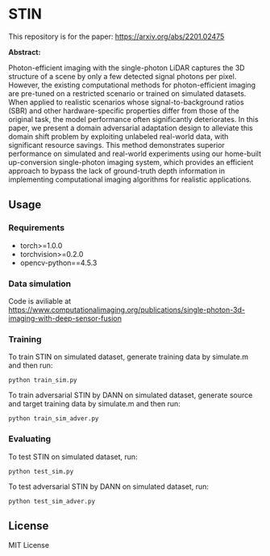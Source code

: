# STIN

This repository is for the paper: https://arxiv.org/abs/2201.02475


**Abstract:**

Photon-efficient imaging with the single-photon LiDAR captures the 3D structure of a scene by only a few detected signal photons per pixel. However, the existing computational methods for photon-efficient imaging are pre-tuned on a restricted scenario or trained on simulated datasets. When applied to realistic scenarios whose signal-to-background ratios (SBR) and other hardware-specific properties differ from those of the original task, the model performance often significantly deteriorates. In this paper, we present a domain adversarial adaptation design to alleviate this domain shift problem by exploiting unlabeled real-world data, with significant resource savings. This method demonstrates superior performance on simulated and real-world experiments using our home-built up-conversion single-photon imaging system, which provides an efficient approach to bypass the lack of ground-truth depth information in implementing computational imaging algorithms for realistic applications.

## Usage

### Requirements

- torch>=1.0.0
- torchvision>=0.2.0
- opencv-python==4.5.3

### Data simulation
Code is aviliable at https://www.computationalimaging.org/publications/single-photon-3d-imaging-with-deep-sensor-fusion

### Training

To train STIN on simulated dataset, generate training data by simulate.m and then run:
```
python train_sim.py
```
To train adversarial STIN by DANN on simulated dataset, generate source and target training data by simulate.m and then run:
```
python train_sim_adver.py
```

### Evaluating

To test STIN on simulated dataset, run:
```
python test_sim.py
```
To test adversarial STIN by DANN on simulated dataset, run:
```
python test_sim_adver.py
```

## License
MIT License
